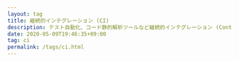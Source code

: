 ```yaml
---
layout: tag
title: 継続的インテグレーション (CI)
description: テスト自動化、コード静的解析ツールなど継続的インテグレーション (Continuous Integration) に関連した技術基盤の記事です。
date: 2020-05-09T19:46:35+09:00
tag: ci
permalink: /tags/ci.html
---
```

